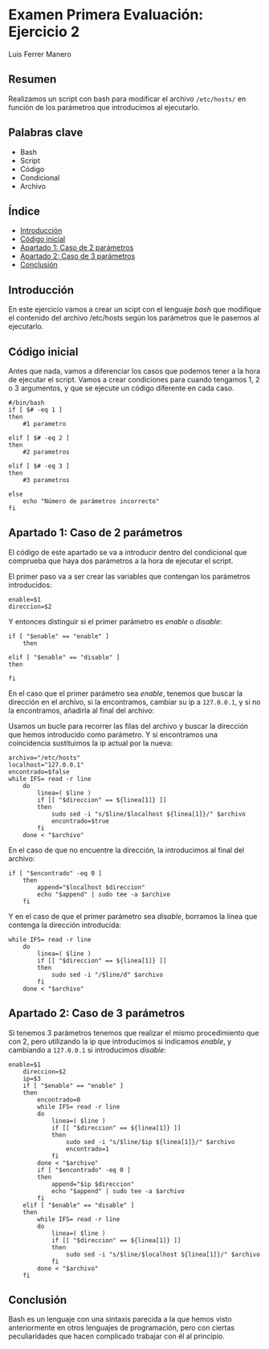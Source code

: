 <!-- omit in toc -->
# Examen Primera Evaluación: Ejercicio 2

Luis Ferrer Manero

<!-- omit in toc -->
## Resumen
Realizamos un script con bash para modificar el archivo ```/etc/hosts/``` en función de los parámetros que introducimos al ejecutarlo.

<!-- omit in toc -->
## Palabras clave
* Bash
* Script
* Código
* Condicional
* Archivo

<!-- omit in toc -->
## Índice

- [Introducción](#introducción)
- [Código inicial](#código-inicial)
- [Apartado 1: Caso de 2 parámetros](#apartado-1-caso-de-2-parámetros)
- [Apartado 2: Caso de 3 parámetros](#apartado-2-caso-de-3-parámetros)
- [Conclusión](#conclusión)

## Introducción

En este ejercicio vamos a crear un scipt con el lenguaje *bash* que modifique el contenido del archivo /etc/hosts según los parámetros que le pasemos al ejecutarlo.

## Código inicial

Antes que nada, vamos a diferenciar los casos que podemos tener a la hora de ejecutar el script. Vamos a crear condiciones para cuando tengamos 1, 2 o 3 argumentos, y que se ejecute un código diferente en cada caso.
```
#/bin/bash
if [ $# -eq 1 ]
then
    #1 parametro

elif [ $# -eq 2 ]
then
    #2 parametros
    
elif [ $# -eq 3 ]
then
    #3 parametros

else
    echo "Número de parámetros incorrecto"
fi
```

## Apartado 1: Caso de 2 parámetros

El código de este apartado se va a introducir dentro del condicional que comprueba que haya dos parámetros a la hora de ejecutar el script.

El primer paso va a ser crear las variables que contengan los parámetros introducidos:
```
enable=$1
direccion=$2
```
Y entonces distinguir si el primer parámetro es *enable* o *disable*:
```
if [ "$enable" == "enable" ]
    then

elif [ "$enable" == "disable" ]
then

fi
```
En el caso que el primer parámetro sea *enable*, tenemos que buscar la dirección en el archivo, si la encontramos, cambiar su ip a ```127.0.0.1```, y si no la encontramos, añadirla al final del archivo:

Usamos un bucle para recorrer las filas del archivo y buscar la dirección que hemos introducido como parámetro. Y si encontramos una coincidencia sustituimos la ip actual por la nueva:
```
archivo="/etc/hosts"
localhost="127.0.0.1"
encontrado=$false
while IFS= read -r line
    do
        linea=( $line )
        if [[ "$direccion" == ${linea[1]} ]]
        then
            sudo sed -i "s/$line/$localhost ${linea[1]}/" $archivo
            encontrado=$true
        fi
    done < "$archivo"
```

En el caso de que no encuentre la dirección, la introducimos al final del archivo:
```
if [ "$encontrado" -eq 0 ]
    then
        append="$localhost $direccion"
        echo "$append" | sudo tee -a $archivo
    fi
```

Y en el caso de que el primer parámetro sea *disable*, borramos la línea que contenga la dirección introducida:
```
while IFS= read -r line
    do
        linea=( $line )
        if [[ "$direccion" == ${linea[1]} ]]
        then
            sudo sed -i "/$line/d" $archivo
        fi
    done < "$archivo"
```

## Apartado 2: Caso de 3 parámetros

Si tenemos 3 parámetros tenemos que realizar el mismo procedimiento que con 2, pero utilizando la ip que introducimos si indicamos *enable*, y cambiando a ```127.0.0.1``` si introducimos *disable*:
```
enable=$1
    direccion=$2
    ip=$3
    if [ "$enable" == "enable" ]
    then
        encontrado=0
        while IFS= read -r line
        do
            linea=( $line )
            if [[ "$direccion" == ${linea[1]} ]]
            then
                sudo sed -i "s/$line/$ip ${linea[1]}/" $archivo
                encontrado=1
            fi
        done < "$archivo"
        if [ "$encontrado" -eq 0 ]
        then
            append="$ip $direccion"
            echo "$append" | sudo tee -a $archivo
        fi
    elif [ "$enable" == "disable" ]
    then
        while IFS= read -r line
        do
            linea=( $line )
            if [[ "$direccion" == ${linea[1]} ]]
            then
                sudo sed -i "s/$line/$localhost ${linea[1]}/" $archivo
            fi
        done < "$archivo"
    fi
```


## Conclusión

Bash es un lenguaje con una sintaxis parecida a la que hemos visto anteriormente en otros lenguajes de programación, pero con ciertas peculiaridades que hacen complicado trabajar con él al principio.